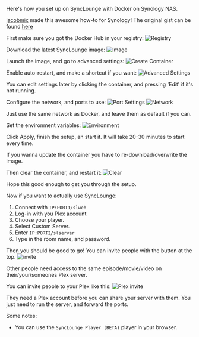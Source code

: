 Here's how you set up on SyncLounge with Docker on Synology NAS.

[jacobmix](https://gist.github.com/jacobmix) made this awesome how-to for Synology!
The original gist can be found [here](https://gist.github.com/jacobmix/32003649e06d5588dba35e5edafa5d7b)

First make sure you got the Docker Hub in your registry:
![Registry](https://user-images.githubusercontent.com/5995327/77686804-6398f400-6f95-11ea-97a4-693afb538c70.png)

Download the latest SyncLounge image:
![Image](https://user-images.githubusercontent.com/5995327/77686898-86c3a380-6f95-11ea-8544-bc711cec406e.png)

Launch the image, and go to advanced settings:
![Create Container](https://user-images.githubusercontent.com/5995327/77686989-abb81680-6f95-11ea-8f9e-c01ddece89d0.png)

Enable auto-restart, and make a shortcut if you want:
![Advanced Settings](https://user-images.githubusercontent.com/5995327/77687107-e0c46900-6f95-11ea-89ef-6d34b7bd3b36.png)

You can edit settings later by clicking the container, and pressing 'Edit' if it's not running.

Configure the network, and ports to use:
![Port Settings](https://user-images.githubusercontent.com/5995327/77687283-0d788080-6f96-11ea-9b5f-6b970c737b68.png)
![Network](https://user-images.githubusercontent.com/5995327/77687294-12d5cb00-6f96-11ea-9aaa-b454bd75d9c6.png)

Just use the same network as Docker, and leave them as default if you can.

Set the environment variables:
![Environment](https://user-images.githubusercontent.com/5995327/77687414-41ec3c80-6f96-11ea-9713-18c82d4a3e82.png)

Click Apply, finish the setup, an start it. It will take 20-30 minutes to start every time.

If you wanna update the container you have to re-download/overwrite the image.

Then clear the container, and restart it:
![Clear](https://user-images.githubusercontent.com/5995327/77687545-78c25280-6f96-11ea-83bd-c1bb77090513.png)

Hope this good enough to get you through the setup.

Now if you want to actually use SyncLounge:

1. Connect with `IP:PORT1/slweb`
1. Log-in with you Plex account
1. Choose your player.
1. Select Custom Server.
1. Enter `IP:PORT2/slserver`
1. Type in the room name, and password.

Then you should be good to go! You can invite people with the button at the top.
![invite](https://user-images.githubusercontent.com/5995327/77689611-e1f79500-6f99-11ea-9de0-cae30564776f.png)

Other people need access to the same episode/movie/video on their/your/someones Plex server.

You can invite people to your Plex like this:
![Plex invite](https://user-images.githubusercontent.com/5995327/77689675-f9cf1900-6f99-11ea-9da8-66114901d51b.png)

They need a Plex account before you can share your server with them. You just need to run the server, and forward the ports.

Some notes:

- You can use the `SyncLounge Player (BETA)` player in your browser.
